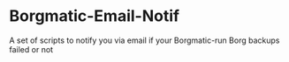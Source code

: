 # Borgmatic-Email-Notif
A set of scripts to notify you via email if your Borgmatic-run Borg backups failed or not
